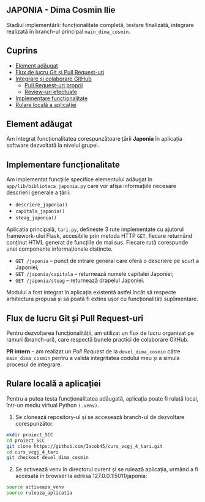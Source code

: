 ## JAPONIA - Dima Cosmin Ilie

Stadiul implementării: funcționalitate completă, testare finalizată, integrare realizată în branch-ul principal `main_dima_cosmin`.

## Cuprins

- [Element adăugat](#element-adăugat)
- [Flux de lucru Git și Pull Request-uri](#Flux-de-lucru-Git-și-Pull-Request-uri)
- [Integrare și colaborare GitHub](#Integrare-și-colaborare-GitHub)
  - [Pull Request-uri proprii](#Pull-Request-uri-proprii)
  - [Review-uri efectuate](#Review-uri-efectuate)
- [Implementare funcționalitate](#implementare-funcționalitate)
- [Rulare locală a aplicației](#rulare-locală-a-aplicației)

## Element adăugat

Am integrat funcționalitatea corespunzătoare țării **Japonia** în aplicația software dezvoltată la nivelul grupei.

## Implementare funcționalitate

Am implementat funcțiile specifice elementului adăugat în `app/lib/biblioteca_japonia.py` care vor afișa informațiile necesare descrierii generale a țării:

- `descriere_japonia()`
- `capitala_japonia()`
- `steag_japonia()`

Aplicația principală, `tari.py`, definește 3 rute implementate cu ajutorul framework-ului Flask, accesibile prin metoda HTTP `GET`, fiecare returnând conținut HTML generat de funcțiile de mai sus. Fiecare rută corespunde unei componente informaționale distincte.

- `GET /japonia` – punct de intrare general care oferă o descriere pe scurt a Japoniei;
- `GET /japonia/capitala` – returnează numele capitalei Japoniei;
- `GET /japonia/steag` – returnează drapelul Japoniei.

Modulul a fost integrat în aplicația existentă astfel încât să respecte arhitectura propusă și să poată fi extins ușor cu funcționalități suplimentare.

## Flux de lucru Git și Pull Request-uri

Pentru dezvoltarea funcționalității, am utilizat un flux de lucru organizat pe ramuri (branch-uri), care respectă bunele practici de colaborare GitHub.

 **PR intern** – am realizat un *Pull Request* de la `devel_dima_cosmin` către `main_dima_cosmin` pentru a valida integritatea codului meu și a simula procesul de integrare.

## Rulare locală a aplicației

Pentru a putea testa funcționalitatea adăugată, aplicația poate fi rulată local, într-un mediu virtual Python `(.venv)`.

1. Se clonează repository-ul și se accesează branch-ul de dezvoltare corespunzător:

```bash
mkdir proiect_SCC
cd proiect_SCC
git clone https://github.com/Iacob45/curs_vcgj_4_tari.git
cd curs_vcgj_4_tari
git checkout devel_dima_cosmin
```

2. Se activează venv în directorul curent și se rulează aplicația, urmând a fi accesată în browser la adresa 127.0.0.1:5011/japonia:

```bash
source activeaza_venv
source ruleaza_aplicatia
```



